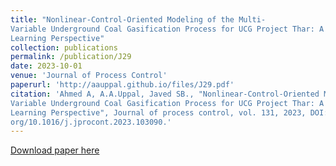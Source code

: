 ```yaml
---
title: "Nonlinear-Control-Oriented Modeling of the Multi-
Variable Underground Coal Gasification Process for UCG Project Thar: A Machine
Learning Perspective"
collection: publications
permalink: /publication/J29
date: 2023-10-01
venue: 'Journal of Process Control'
paperurl: 'http://aauppal.github.io/files/J29.pdf'
citation: 'Ahmed A, A.A.Uppal, Javed SB., "Nonlinear-Control-Oriented Modeling of the Multi-
Variable Underground Coal Gasification Process for UCG Project Thar: A Machine
Learning Perspective", Journal of process control, vol. 131, 2023, DOI: https://doi.
org/10.1016/j.jprocont.2023.103090.'
---
```

[Download paper here](http://aauppal.github.io/files/J29.pdf)


